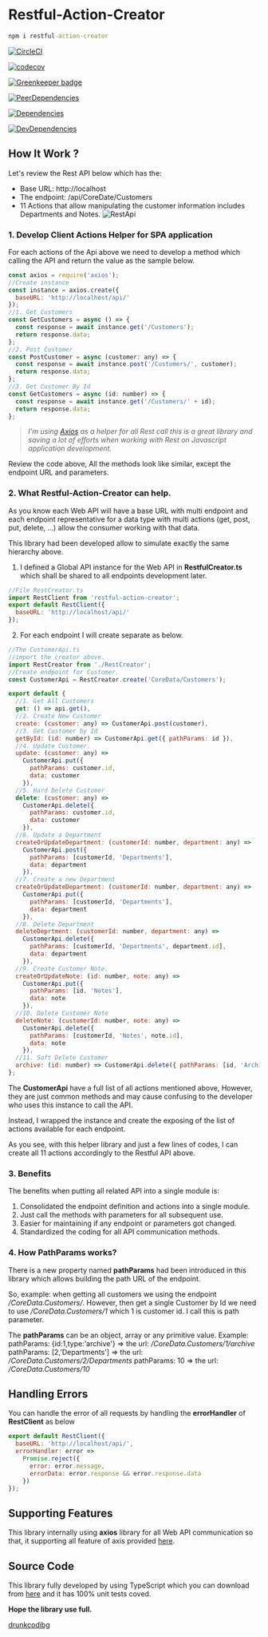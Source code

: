 # Restful-Action-Creator

```cmd
npm i restful-action-creator
```

[![CircleCI](https://circleci.com/gh/baoduy/Restful-Action-Creator.svg?style=svg)](https://circleci.com/gh/baoduy/Restful-Action-Creator)

[![codecov](https://codecov.io/gh/baoduy/Restful-Action-Creator/branch/develop/graph/badge.svg)](https://codecov.io/gh/baoduy/Restful-Action-Creator)

[![Greenkeeper badge](https://badges.greenkeeper.io/baoduy/Restful-Action-Creator.svg)](https://greenkeeper.io/)

[![PeerDependencies](https://img.shields.io/david/peer/baoduy/Restful-Action-Creator.svg)](https://david-dm.org/baoduy/Restful-Action-Creator?type=peer)

[![Dependencies](https://img.shields.io/david/baoduy/Restful-Action-Creator.svg)](https://david-dm.org/baoduy/Restful-Action-Creator)

[![DevDependencies](https://img.shields.io/david/dev/baoduy/Restful-Action-Creator.svg)](https://david-dm.org/baoduy/Restful-Action-Creator?type=develop)

## How It Work ?

Let's review the Rest API below which has the:

- Base URL: http://localhost
- The endpoint: /api/CoreDate/Customers
- 11 Actions that allow manipulating the customer information includes Departments and Notes.
  ![RestApi](https://raw.githubusercontent.com/baoduy/restful-action-creator/develop/docs/SampleResApi.PNG)

### 1. Develop Client Actions Helper for SPA application

For each actions of the Api above we need to develop a method which calling the API and return the value as the sample below.

```javascript
const axios = require('axios');
//Create instance
const instance = axios.create({
  baseURL: 'http://localhost/api/'
});
//1. Get Customers
const GetCustomers = async () => {
  const response = await instance.get('/Customers');
  return response.data;
};
//2. Post Customer
const PostCustomer = async (customer: any) => {
  const response = await instance.post('/Customers/', customer);
  return response.data;
};
//3. Get Customer By Id
const GetCustomers = async (id: number) => {
  const response = await instance.get('/Customers/' + id);
  return response.data;
};
```

> _I'm using [Axios](https://github.com/axios/axios) as a helper for all Rest call this is a great library and saving a lot of efforts when working with Rest on Javascript application development._

Review the code above, All the methods look like similar, except the endpoint URL and parameters.

### 2. What Restful-Action-Creator can help.

As you know each Web API will have a base URL with multi endpoint and each endpoint representative for a data type with multi actions (get, post, put, delete, ...) allow the consumer working with that data.

This library had been developed allow to simulate exactly the same hierarchy above.

1. I defined a Global API instance for the Web API in **RestfulCreator.ts** which shall be shared to all endpoints development later.

```javascript
//File RestCreator.ts
import RestClient from 'restful-action-creator';
export default RestClient({
  baseURL: 'http://localhost/api/'
});
```

2. For each endpoint I will create separate as below.

```javascript
//The CustomerApi.ts
//import the creator above.
import RestCreator from './RestCreator';
//Create endpoint for Customer.
const CustomerApi = RestCreator.create('CoreData/Customers');

export default {
  //1. Get All Customers
  get: () => api.get(),
  //2. Create New Customer
  create: (customer: any) => CustomerApi.post(customer),
  //3. Get Customer by Id
  getById: (id: number) => CustomerApi.get({ pathParams: id }),
  //4. Update Customer.
  update: (customer: any) =>
    CustomerApi.put({
      pathParams: customer.id,
      data: customer
    }),
  //5. Hard Delete Customer
  delete: (customer: any) =>
    CustomerApi.delete({
      pathParams: customer.id,
      data: customer
    }),
  //6. Update a Department
  createOrUpdateDepartment: (customerId: number, department: any) =>
    CustomerApi.post({
      pathParams: [customerId, 'Departments'],
      data: department
    }),
  //7. Create a new Department
  createOrUpdateDepartment: (customerId: number, department: any) =>
    CustomerApi.put({
      pathParams: [customerId, 'Departments'],
      data: department
    }),
  //8. Delete Department
  deleteDeprtment: (customerId: number, department: any) =>
    CustomerApi.delete({
      pathParams: [customerId, 'Departments', department.id],
      data: department
    }),
  //9. Create Customer Note.
  createOrUpdateNote: (id: number, note: any) =>
    CustomerApi.put({
      pathParams: [id, 'Notes'],
      data: note
    }),
  //10. Delete Customer Note
  deleteNote: (customerId: number, note: any) =>
    CustomerApi.delete({
      pathParams: [customerId, 'Notes', note.id],
      data: note
    }),
  //11. Soft Delete Customer
  archive: (id: number) => CustomerApi.delete({ pathParams: [id, 'Archive'] })
};
```

The **CustomerApi** have a full list of all actions mentioned above, However, they are just common methods and may cause confusing to the developer who uses this instance to call the API.

Instead, I wrapped the instance and create the exposing of the list of actions available for each endpoint.

As you see, with this helper library and just a few lines of codes, I can create all 11 actions accordingly to the Restful API above.

### 3. Benefits

The benefits when putting all related API into a single module is:

1. Consolidated the endpoint definition and actions into a single module.
2. Just call the methods with parameters for all subsequent use.
3. Easier for maintaining if any endpoint or parameters got changed.
4. Standardized the coding for all API communication methods.

### 4. How PathParams works?

There is a new property named **pathParams** had been introduced in this library which allows building the path URL of the endpoint.

So, example:
when getting all customers we using the endpoint _/CoreData.Customers/_. However, then get a single Customer by Id we need to use _/CoreData.Customers/1_ which 1 is customer id. I call this is path parameter.

The **pathParams** can be an object, array or any primitive value.
Example:
pathParams: {id:1,type:'archive'} => the url: _/CoreData.Customers/1/archive_
pathParams: [2,'Departments'] => the url: _/CoreData.Customers/2/Departments_
pathParams: 10 => the url: _/CoreData.Customers/10_

## Handling Errors

You can handle the error of all requests by handling the **errorHandler** of **RestClient** as below

```javascript
export default RestClient({
  baseURL: 'http://localhost/api/',
  errorHandler: error =>
    Promise.reject({
      error: error.message,
      errorData: error.response && error.response.data
    })
});
```

## Supporting Features

This library internally using **axios** library for all Web API communication so that, it supporting all feature of axis provided [here](https://github.com/axios/axios).

## Source Code

This library fully developed by using TypeScript which you can download from [here](https://github.com/baoduy/restful-action-creator) and it has 100% unit tests coved.

**Hope the library use full.**

[drunkcodibg](http://drunkcoding.net)
